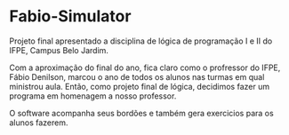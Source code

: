 # Fabio-Simulator
Projeto final apresentado a disciplina de lógica de programação I e II do IFPE, Campus Belo Jardim.

Com a aproximação do final do ano, fica claro como o profressor do IFPE, Fábio Denilson, marcou o ano de todos os alunos nas turmas em qual ministrou aula.
Então, como projeto final de lógica, decidimos fazer um programa em homenagem a nosso professor.

O software acompanha seus bordões e também gera exercicios para os alunos fazerem.
